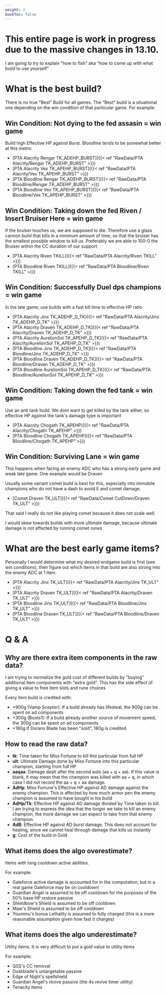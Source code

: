 ```yaml
---
weight: 2
bookToc: false
---
```



# This entire page is work in progress due to the massive changes in 13.10.
I am going to try to explain "how to fish" aka "how to come up with what build to use yourself"

# What is the best build?
There is no true "Best" Build for all games. The "Best" build is a situational one depending on the win condition of that particular game. For example:

## Win Condition: Not dying to the fed assasin = win game 

Build high Effective HP against Burst. Bloodline tends to be somewhat better at this metric
- [PTA Alacrity Rengar TK_ADEHP_BURST]({{< ref "RawData/PTA Alacrity/Rengar TK_ADEHP_BURST" >}})
- [PTA Alacrity Vex TK_APEHP_BURST]({{< ref "RawData/PTA Alacrity/Vex TK_APEHP_BURST" >}})
- [PTA Bloodline Rengar TK_ADEHP_BURST]({{< ref "RawData/PTA Bloodline/Rengar TK_ADEHP_BURST" >}})
- [PTA Bloodline Vex TK_APEHP_BURST]({{< ref "RawData/PTA Bloodline/Vex TK_APEHP_BURST" >}})

## Win Condition: Taking down the fed Riven / Insert Bruiser Here = win game 

If the bruiser touches us, we are supposed to die. Therefore use a glass cannon build that kills in a minimum amount of time, so that the bruiser has the smallest possible window to kill us.
Preferably we are able to 100-0 the Bruiser within the CC duration of our support

- [PTA Alacrity Riven TKILL]({{< ref "RawData/PTA Alacrity/Riven TKILL" >}})
- [PTA Bloodline Riven TKILL]({{< ref "RawData/PTA Bloodline/Riven TKILL" >}})

## Win Condition: Successfully Duel dps champions = win game 

In the late game, use builds with a fast kill time to effective HP ratio 
- [PTA Alacrity Jinx TK_ADEHP_D_TK]({{< ref "RawData/PTA Alacrity/Jinx TK_ADEHP_D_TK" >}})
- [PTA Alacrity Draven TK_ADEHP_D_TK]({{< ref "RawData/PTA Alacrity/Draven TK_ADEHP_D_TK" >}})
- [PTA Alacrity AurelionSol TK_APEHP_D_TK]({{< ref "RawData/PTA Alacrity/AurelionSol TK_APEHP_D_TK" >}})
- [PTA Bloodline Jinx TK_ADEHP_D_TK]({{< ref "RawData/PTA Bloodline/Jinx TK_ADEHP_D_TK" >}})
- [PTA Bloodline Draven TK_ADEHP_D_TK]({{< ref "RawData/PTA Bloodline/Draven TK_ADEHP_D_TK" >}})
- [PTA Bloodline AurelionSol TK_APEHP_D_TK]({{< ref "RawData/PTA Bloodline/AurelionSol TK_APEHP_D_TK" >}})

## Win Condition: Taking down the fed tank = win game 

Use an anti tank build. We dont want to get killed by the tank either, so effective HP against the tank's damage type is important
- [PTA Alacrity Chogath TK_APEHP]({{< ref "RawData/PTA Alacrity/Chogath TK_APEHP" >}})
- [PTA Bloodline Chogath TK_APEHP]({{< ref "RawData/PTA Bloodline/Chogath TK_APEHP" >}})

## Win Condition: Surviving Lane = win game 
This happens when facing an enemy ADC who has a strong early game and weak late game. One example would be Draven

Usually some variant comet build is best for this, expecially into immobile champions who do not have a dash to avoid E and comet damage.

- [Comet Draven TK_ULT]({{< ref "RawData/Comet CutDown/Draven TK_ULT" >}})

That said I really do not like playing comet because it does not scale well. 

I would skew towards builds with more ultimate damage, because ultimate damage is not affected by running comet runes 


# What are the best early game items?
Personally I would determine what my desired endgame build is first (see win conditions), then figure out which items in that build are also strong into the enemy ADC at 1 item.

- [PTA Alacrity Jinx TK_ULT]({{< ref "RawData/PTA Alacrity/Jinx TK_ULT" >}})
- [PTA Alacrity Draven TK_ULT]({{< ref "RawData/PTA Alacrity/Draven TK_ULT" >}})
- [PTA Bloodline Jinx TK_ULT]({{< ref "RawData/PTA Bloodline/Jinx TK_ULT" >}})
- [PTA Bloodline Draven TK_ULT]({{< ref "RawData/PTA Bloodline/Draven TK_ULT" >}})



# Q & A

## Why are there extra item components in the raw data?
I am trying to normalize the gold cost of different builds by "buying" additional item components with "extra gold". This has the side effect of giving a value to free item slots and rune choices 

Every item build is credited with:
- +900g (Vamp Scepter): If a build already has lifesteal, the 900g can be spent on ad components 
- +300g (Boots1): If a build already another source of movement speed, the 300g can be spent on ad components  
- +180g If Dorans Blade has been "sold", 180g is credited 

## How to read the raw data?

- **tk**: Time taken for Miss Fortune to kill this particular from full HP
- **ult**: Ultimate Damage done by Miss Fortune into this particular champion, starting from full HP
- **aaqaa**: Damage dealt after the second auto (aa + q + aa). If this value is blank, it may mean that the champion was killed with aa + q, in which case I did not record the aa + q + aa damage.
- **AdHp**: Miss Fortune's Effective HP against AD damage against the enemy champion. This is affected by how much armor pen the enemy champion is assumed to have bought in his build
- **AdHp/Tk**: Effective HP against AD damage divided by Time taken to kill. I am trying to express the idea that the longer we take to kill an enemy champion, the more damage we can expect to take from that enemy champion.
- **AdB**: Effective HP against AD *burst* damage. This does not account for healing, since we cannot heal through damage that kills us instantly
- **g**: Cost of the build in Gold

## What items does the algo overestimate?
Items with long cooldown active abilities. 

For example:
- Galeforce active damage is accounted for in the computation, but in a real game Galeforce may be on cooldown!
- Guardian Angel is assumed to be off cooldown for the purposes of the 50% base HP restore passive
- Shieldbow's Shield is assumed to be off cooldown
- Maw's Shield is assumed to be off cooldown
- Yoummu's bonus Lethality is assumed to fully charged (this is a more reasonable assumption given how fast it charges)

## What items does the algo underestimate?
Utility items. It is very difficult to put a gold value to utility items

For example:
- QSS's CC removal
- Duskblade's untargetable passive
- Edge of Night's spellshield
- Guardian Angel's revive passive (the 4s revive timer utility)
- Tenacity items
